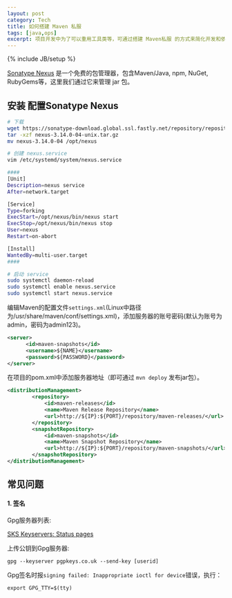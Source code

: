 ```yaml
---
layout: post
category: Tech
title: 如何搭建 Maven 私服
tags: [java,ops]
excerpt: 项目开发中为了可以重用工具类等，可通过搭建 Maven私服 的方式来简化开发和依赖管理
---
```


{% include JB/setup %}

[Sonatype Nexus](https://www.sonatype.com/nexus-repository-oss) 是一个免费的包管理器，包含Maven/Java, npm, NuGet, RubyGems等，这里我们通过它来管理 jar 包。

## 安装 配置Sonatype Nexus

```sh
# 下载
wget https://sonatype-download.global.ssl.fastly.net/repository/repositoryManager/3/nexus-3.14.0-04-unix.tar.gz
tar -xzf nexus-3.14.0-04-unix.tar.gz
mv nexus-3.14.0-04 /opt/nexus

# 创建 nexus.service
vim /etc/systemd/system/nexus.service

####
[Unit]
Description=nexus service
After=network.target

[Service]
Type=forking
ExecStart=/opt/nexus/bin/nexus start
ExecStop=/opt/nexus/bin/nexus stop
User=nexus
Restart=on-abort

[Install]
WantedBy=multi-user.target
####

# 启动 service
sudo systemctl daemon-reload
sudo systemctl enable nexus.service
sudo systemctl start nexus.service
```

编辑Maven的配置文件`settings.xml`(Linux中路径为/usr/share/maven/conf/settings.xml)，添加服务器的账号密码(默认为账号为admin，密码为admin123)。
```xml
<server>
      <id>maven-snapshots</id>
      <username>${NAME}</username>
      <password>${PASSWORD}</password>
</server>
```

在项目的pom.xml中添加服务器地址（即可通过 `mvn deploy` 发布jar包）。
```xml
<distributionManagement>
        <repository>
            <id>maven-releases</id>
            <name>Maven Release Repository</name>
            <url>http://${IP}:${PORT}/repository/maven-releases/</url>
        </repository>
        <snapshotRepository>
            <id>maven-snapshots</id>
            <name>Maven Snapshot Repository</name>
            <url>http://${IP}:${PORT}/repository/maven-snapshots/</url>
        </snapshotRepository>
</distributionManagement>
```

## 常见问题

#### 1. 签名

Gpg服务器列表:

[SKS Keyservers: Status pages](ttps://sks-keyservers.net/status/)

上传公钥到Gpg服务器:

```
gpg --keyserver pgpkeys.co.uk --send-key [userid]
```

Gpg签名时报`signing failed: Inappropriate ioctl for device`错误，执行：

```
export GPG_TTY=$(tty)
```
